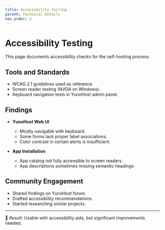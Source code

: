 ```yaml
---
title: Accessibility Testing
parent: Technical Details
nav_order: 2
---
```


# Accessibility Testing

This page documents accessibility checks for the self-hosting process.

## Tools and Standards
- WCAG 2.1 guidelines used as reference.  
- Screen reader testing (NVDA on Windows).  
- Keyboard navigation tests in YunoHost admin panel.  

## Findings
- **YunoHost Web UI**
  - Mostly navigable with keyboard.  
  - Some forms lack proper label associations.  
  - Color contrast in certain alerts is insufficient.  

- **App Installation**
  - App catalog not fully accessible to screen readers.  
  - App descriptions sometimes missing semantic headings.  

## Community Engagement
- Shared findings on YunoHost forum.  
- Drafted accessibility recommendations.  
- Started researching similar projects.  

---

📌 *Result:* Usable with accessibility aids, but significant improvements needed.
